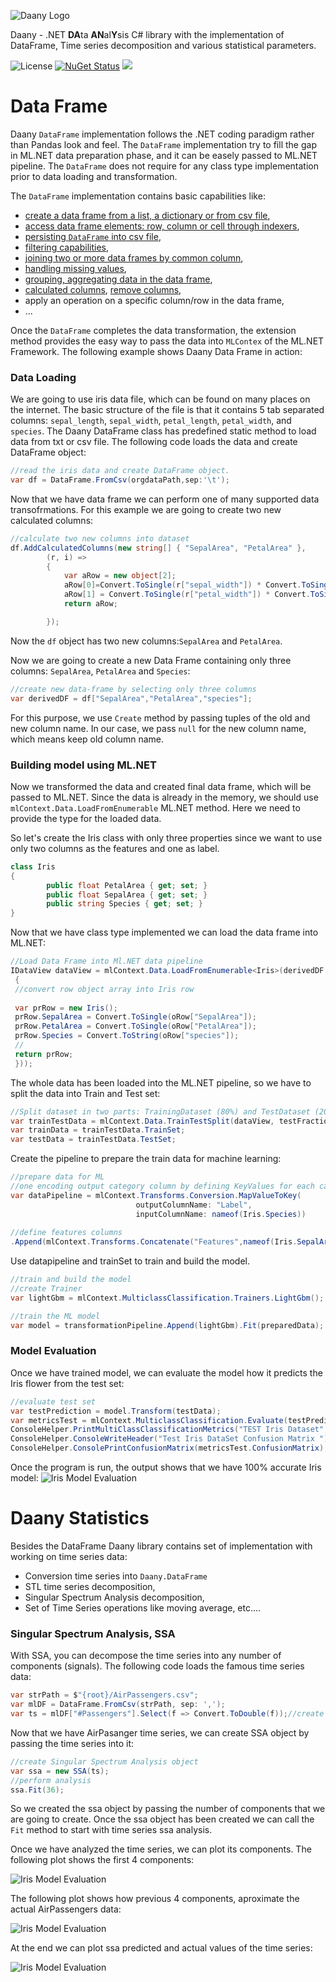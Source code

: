 ![Daany Logo](./docs/img/daany_logo_small.png)

Daany - .NET **DA**ta **AN**al**Y**sis C# library with the implementation of DataFrame, Time series decomposition and various statistical parameters.


![License](https://img.shields.io/github/license/bhrnjica/Daany)
[![NuGet Status](https://img.shields.io/nuget/v/Daany.DataFrame?color=red&style=plastic)](https://www.nuget.org/packages/Daany.DataFrame/)
![](https://img.shields.io/azure-devops/build/bhrnjicaorg/506aa60c-4e55-4a7d-9823-4c284890124f/1)
# Data Frame

Daany ``DataFrame`` implementation follows the .NET coding paradigm rather than Pandas look and feel. The ``DataFrame`` implementation try to fill the gap in ML.NET data preparation phase, and it can be easely passed to ML.NET pipeline. The ``DataFrame`` does not require for any class type implementation prior to data loading and transformation.     

The ``DataFrame`` implementation contains basic capabilities like:

- [create a data frame from a list, a dictionary or from csv file](docs/01create_data_frame.md),
- [access data frame elements: row, column or cell through indexers](docs/02data_frame_indexers.md), 
- [persisting ``DataFrame`` into csv file](docs/03data_frame_save_csv.md),
- [filtering capabilities](test/df.test/df/08FilterTest.cs),
- [joining two or more data frames by common column](test/df.test/df/03JoinDataFramesTests.cs),
- [handling missing values](test/df.test/df/13MissingValuesTests.cs), 
- [grouping, aggregating data in the data frame](test/df.test/df/09GroupAndRoll.cs),
- [calculated columns](test/df.test/df/11CalculatedColumn.cs), [remove columns](test/df.test/df/03RemoveRowColTests.cs),
- apply an operation on a specific column/row in the data frame,
- ...

Once the ``DataFrame`` completes the data transformation, the extension method provides the easy way to pass the data into ```MLContex``` of the ML.NET Framework.
The following example shows Daany Data Frame in action:

### Data Loading
We are going to use iris data file, which can be found on many places on the internet. The basic structure of the file is that it contains 5 tab separated columns: ```sepal_length```,	```sepal_width```,	```petal_length```,	```petal_width```, and 	```species```.
The Daany DataFrame class has predefined static method to load data from txt or csv file. The following code loads the data and create DataFrame object:

```csharp
//read the iris data and create DataFrame object. 
var df = DataFrame.FromCsv(orgdataPath,sep:'\t');
```
Now that we have data frame we can perform one of many supported data transofrmations. For this example we are going to create two new calculated columns:
```csharp
//calculate two new columns into dataset
df.AddCalculatedColumns(new string[] { "SepalArea", "PetalArea" }, 
        (r, i) =>
        {
            var aRow = new object[2];
            aRow[0]=Convert.ToSingle(r["sepal_width"]) * Convert.ToSingle(r["sepal_length"]);
            aRow[1] = Convert.ToSingle(r["petal_width"]) * Convert.ToSingle(r["petal_length"]);
            return aRow;

        });

```
Now the ```df``` object has two new columns:```SepalArea``` and ```PetalArea```. 

Now we are going to create a new Data Frame containing only three columns: ```SepalArea```, ```PetalArea``` and ```Species```:
```csharp
//create new data-frame by selecting only three columns
var derivedDF = df["SepalArea","PetalArea","species"];
```
For this purpose, we use ```Create``` method by passing tuples of the old and new column name. In our case, we pass ```null``` for the new column name, which means keep old column name.

### Building model using ML.NET
Now we transformed the data and created final data frame, which will be passed to ML.NET. Since the data is already in the memory, we should use ```mlContext.Data.LoadFromEnumerable``` ML.NET method. Here we need to provide the type for the loaded data. 

So let's create the Iris class with only three properties since we want to use only two columns as the features and one as label. 
```csharp
class Iris
{
        public float PetalArea { get; set; }
        public float SepalArea { get; set; }
        public string Species { get; set; }
}
```
Now that we have class type implemented we can load the data frame into ML.NET:
```csharp
//Load Data Frame into Ml.NET data pipeline
IDataView dataView = mlContext.Data.LoadFromEnumerable<Iris>(derivedDF.GetEnumerator<Iris>((oRow) =>
 {
 //convert row object array into Iris row
                
 var prRow = new Iris();
 prRow.SepalArea = Convert.ToSingle(oRow["SepalArea"]);
 prRow.PetalArea = Convert.ToSingle(oRow["PetalArea"]);
 prRow.Species = Convert.ToString(oRow["species"]);
 //
 return prRow;
 }));
```
The whole data has been loaded into the ML.NET pipeline, so we have to split the data into Train and Test set:
```csharp
//Split dataset in two parts: TrainingDataset (80%) and TestDataset (20%)
var trainTestData = mlContext.Data.TrainTestSplit(dataView, testFraction: 0.1);
var trainData = trainTestData.TrainSet;
var testData = trainTestData.TestSet;
```
Create the pipeline to prepare the train data for machine learning:
```csharp
//prepare data for ML
//one encoding output category column by defining KeyValues for each category
var dataPipeline = mlContext.Transforms.Conversion.MapValueToKey(
                            outputColumnName: "Label", 
                            inputColumnName: nameof(Iris.Species))
                
//define features columns
.Append(mlContext.Transforms.Concatenate("Features",nameof(Iris.SepalArea), nameof(Iris.PetalArea)));

```
Use datapipeline and trainSet to train and build the model. 
```csharp
//train and build the model 
//create Trainer
var lightGbm = mlContext.MulticlassClassification.Trainers.LightGbm();

//train the ML model
var model = transformationPipeline.Append(lightGbm).Fit(preparedData);
```
### Model Evaluation
Once we have trained model, we can evaluate the model how it predicts the Iris flower from the test set:
```csharp
//evaluate test set
var testPrediction = model.Transform(testData);
var metricsTest = mlContext.MulticlassClassification.Evaluate(testPrediction);
ConsoleHelper.PrintMultiClassClassificationMetrics("TEST Iris Dataset", metricsTest);
ConsoleHelper.ConsoleWriteHeader("Test Iris DataSet Confusion Matrix ");
ConsoleHelper.ConsolePrintConfusionMatrix(metricsTest.ConfusionMatrix);
```
Once the program is run, the output shows that we have 100% accurate Iris model:
![Iris Model Evaluation](./docs/img/2019-09-22_20-23-39.png)

# Daany Statistics
Besides the DataFrame Daany library contains set of implementation with working on time series data:
- Conversion time series into ```Daany.DataFrame```
- STL time series decomposition,
- Singular Spectrum Analysis decomposition,
- Set of Time Series operations like moving average, etc....

### Singular Spectrum Analysis, SSA

With SSA, you can decompose the time series into any number of components (signals). The following code loads the famous time series data:

```csharp
var strPath = $"{root}/AirPassengers.csv";
var mlDF = DataFrame.FromCsv(strPath, sep: ',');
var ts = mlDF["#Passengers"].Select(f => Convert.ToDouble(f));//create time series from data frame
```
Now that we have AirPasanger time series, we can create SSA object by passing the time series into it:
```csharp
//create Singular Spectrum Analysis object
var ssa = new SSA(ts);
//perform analysis
ssa.Fit(36);
```
So we created the ssa object by passing the number of components that we are going to create. Once the ssa object has been created we can call the ```Fit``` method to start with time series ssa analysis.

Once we have analyzed the time series, we can plot its components. The following plot shows the first 4 components:

![Iris Model Evaluation](./docs/img/2019-09-24_22-03-27.png)

The following plot shows how previous 4 components, aproximate the actual AirPassengers data:


![Iris Model Evaluation](./docs/img/2019-09-24_22-04-57.png)

At the end we can plot ssa predicted and actual values of the time series:

![Iris Model Evaluation](./docs/img/2019-09-24_22-05-18.png)

